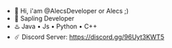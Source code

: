 
- 🐍 Hi, i'am @AlecsDeveloper or Alecs ;)
- 🌱 Sapling Developer
- ♨️ Java • Js • Python • C++
- ☄️ Discord Server: https://discord.gg/96Uyt3KWT5


<!---
AlecsDeveloper/AlecsDeveloper is a ✨ special ✨ repository because its `README.md` (this file) appears on your GitHub profile.
You can click the Preview link to take a look at your changes.
--->
